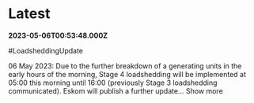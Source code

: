 # Latest

**2023-05-06T00:53:48.000Z**

\#LoadsheddingUpdate

06 May 2023: Due to the further breakdown of a  generating units in the early hours of the morning, Stage 4 loadshedding will be implemented at 05:00 this morning until 16:00 (previously Stage 3 loadshedding communicated). Eskom will publish a further update… Show more
